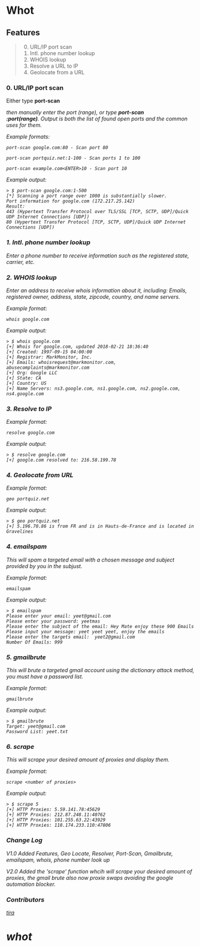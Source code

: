 # Whot

## Features

> 0. URL/IP port scan
> 1. Intl. phone number lookup
> 2. WHOIS lookup
> 3. Resolve a URL to IP
> 4. Geolocate from a URL

### 0. URL/IP port scan

Either type **port-scan <address>** then manually enter the port (range), or
type **port-scan <address>:port(range)**. Output is both the list of found
open ports and the common uses for them.

Example formats:

    port-scan google.com:80 - Scan port 80

    port-scan portquiz.net:1-100 - Scan ports 1 to 100

    port-scan example.com<ENTER>10 - Scan port 10

Example output:


    > $ port-scan google.com:1-500        
    [*] Scanning a port range over 1000 is substantially slower.
    Port information for google.com (172.217.25.142)
    Result:
    443 (Hypertext Transfer Protocol over TLS/SSL [TCP, SCTP, UDP]/Quick UDP Internet Connections [UDP])
    80 (Hypertext Transfer Protocol [TCP, SCTP, UDP]/Quick UDP Internet Connections [UDP])

### 1. Intl. phone number lookup

Enter a phone number to receive information such as the registered state,
carrier, etc.

### 2. WHOIS lookup

Enter an address to receive whois information about it, including: Emails,
registered owner, address, state, zipcode, country, and name servers.

Example format:

    whois google.com

Example output:

    > $ whois google.com
    [+] Whois for google.com, updated 2018-02-21 18:36:40
    [+] Created: 1997-09-15 04:00:00
    [+] Registrar: MarkMonitor, Inc.
    [+] Emails: whoisrequest@markmonitor.com, abusecomplaints@markmonitor.com
    [+] Org: Google LLC
    [+] State: CA
    [+] Country: US
    [+] Name Servers: ns3.google.com, ns1.google.com, ns2.google.com,     ns4.google.com

### 3. Resolve to IP

Example format:

    resolve google.com

Example output:

    > $ resolve google.com
    [+] google.com resolved to: 216.58.199.78

### 4. Geolocate from URL

Example format:

    geo portquiz.net

Example output:

    > $ geo portquiz.net
    [+] 5.196.70.86 is from FR and is in Hauts-de-France and is located in Gravelines

### 4. emailspam

This will spam a targeted email with a chosen message and subject provided by you in the subjust.

Example format:

    emailspam

Example output:

    > $ emailspam
    Please enter your email: yeet@gmail.com
    Please enter your password: yeetmas
    Please enter the subject of the email: Hey Mate enjoy these 900 Emails
    Please input your message: yeet yeet yeet, enjoy the emails
    Please enter the targets email:  yeet2@gmail.com
    Number Of Emails: 999

### 5. gmailbrute

This will brute a targeted gmail account using the dictionary
attack method, you must have a password list.

Example format:

    gmailbrute

Example output:

    > $ gmailbrute
    Target: yeet@gmail.com
    Password List: yeet.txt

### 6. scrape

This will scrape your desired amount of proxies and display them.

Example format:

    scrape <number of proxies>

Example output:

    > $ scrape 5
    [+] HTTP Proxies: 5.59.141.78:45629
    [+] HTTP Proxies: 212.87.248.11:40762
    [+] HTTP Proxies: 101.255.63.22:43929
    [+] HTTP Proxies: 118.174.233.110:47806

### Change Log

V1.0
    Added Features, Geo Locate, Resolver, Port-Scan, Gmailbrute, emailspam, whois, phone number look up

V2.0
    Added the 'scrape' function whcih will scrape your desired amount of proxies, the gmail brute also now proxie swaps avoiding the google automation blocker.

### Contributors

[tira](https://github.com/tira)

# whot
